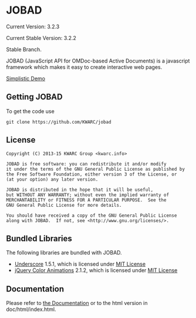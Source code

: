 # JOBAD

Current Version: 3.2.3

Current Stable Version: 3.2.2

Stable Branch.

JOBAD (JavaScript API for OMDoc-based Active Documents) is a javascript framework which makes it easy to create interactive web pages.

[Simplistic Demo](http://kwarc.github.io/jobad/stable/examples/build/simple/release.html)

## Getting JOBAD

To get the code use

    git clone https://github.com/KWARC/jobad


## License

	Copyright (C) 2013-15 KWARC Group <kwarc.info>

	JOBAD is free software: you can redistribute it and/or modify
	it under the terms of the GNU General Public License as published by
	the Free Software Foundation, either version 3 of the License, or
	(at your option) any later version.

	JOBAD is distributed in the hope that it will be useful,
	but WITHOUT ANY WARRANTY; without even the implied warranty of
	MERCHANTABILITY or FITNESS FOR A PARTICULAR PURPOSE.  See the
	GNU General Public License for more details.

	You should have received a copy of the GNU General Public License
	along with JOBAD.  If not, see <http://www.gnu.org/licenses/>.

## Bundled Libraries

The following libraries are bundled with JOBAD.

* [Underscore](http://underscorejs.org/) 1.5.1, which is licensed under [MIT License](https://github.com/documentcloud/underscore/blob/master/LICENSE)
* [jQuery Color Animations](https://github.com/jquery/jquery-color) 2.1.2, which is licensed under [MIT License](http://jquery.org/license)


## Documentation
Please refer to [the Documentation](doc/md/index.md) or to the html version in doc/html/index.html.
